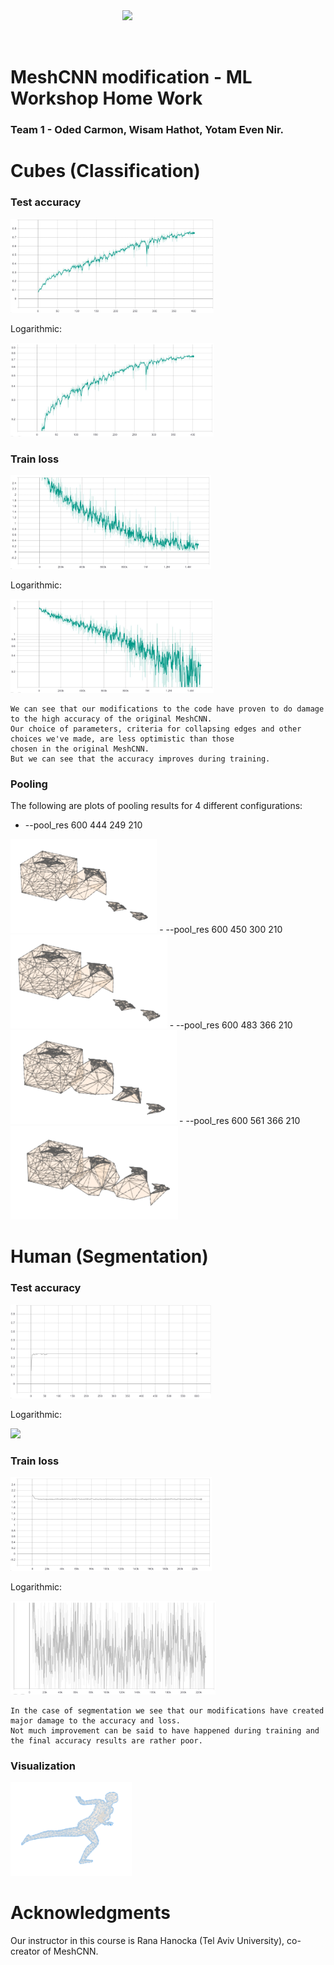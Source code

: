 <img src='docs/imgs/alien.gif' align="right" width=325>
<br><br><br>

# MeshCNN modification - ML Workshop Home Work


### Team 1 - Oded Carmon, Wisam  Hathot, Yotam Even Nir.


# Cubes (Classification)
### Test accuracy
<img src="/docs/imgs/hw1/cubes_test_acc.png" height="150px"/> 

Logarithmic: 


<img src="/docs/imgs/hw1/cubes_test_acc_logarithmic.png" height="150px"/> 

### Train loss
<img src="/docs/imgs/hw1/cubes_train_loss.png" height="150px"/> 

Logarithmic: 


<img src="/docs/imgs/hw1/cubes_train_loss_logarithmic.png" height="150px"/> 


 ```text
We can see that our modifications to the code have proven to do damage to the high accuracy of the original MeshCNN.
Our choice of parameters, criteria for collapsing edges and other choices we've made, are less optimistic than those
chosen in the original MeshCNN.
But we can see that the accuracy improves during training.
```

### Pooling
The following are plots of pooling results for 4 different configurations:

  - --pool_res 600 444 249 210
 <img src="/docs/imgs/hw1/pool_res_444.png" height="150px"/> 
  - --pool_res 600 450 300 210
 <img src="/docs/imgs/hw1/pool_res_450.png" height="150px"/> 
  - --pool_res 600 483 366 210
 <img src="/docs/imgs/hw1/pool_res_483.png" height="150px"/> 
  - --pool_res 600 561 366 210
 <img src="/docs/imgs/hw1/pool_res_561.png" height="150px"/> 
 
# Human (Segmentation)
### Test accuracy
<img src="/docs/imgs/hw1/human_seg_test_acc.png" height="150px"/> 

Logarithmic: 


<img src="/docs/imgs/hw1/human_seg_acc_logarithmic.png" height="150px"/> 

### Train loss
<img src="/docs/imgs/hw1/human_seg_train_loss.png" height="150px"/> 

Logarithmic: 


<img src="/docs/imgs/hw1/human_seg_train_loss_logarithmic.png" height="150px"/> 


 ```text
In the case of segmentation we see that our modifications have created major damage to the accuracy and loss.
Not much improvement can be said to have happened during training and the final accuracy results are rather poor.
```

### Visualization
<img src="/docs/imgs/hw1/segmentation.png" height="150px"/>

# Acknowledgments
Our instructor in this course is Rana Hanocka (Tel Aviv University), co-creator of MeshCNN.
